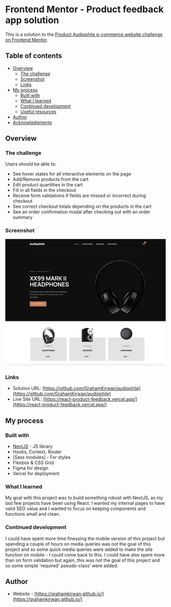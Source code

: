 # Frontend Mentor - Product feedback app solution

This is a solution to the [Product Audiophile e-commerce website challenge on Frontend Mentor](hhttps://www.frontendmentor.io/challenges/audiophile-ecommerce-website-C8cuSd_wx).

## Table of contents

- [Overview](#overview)
  - [The challenge](#the-challenge)
  - [Screenshot](#screenshot)
  - [Links](#links)
- [My process](#my-process)
  - [Built with](#built-with)
  - [What I learned](#what-i-learned)
  - [Continued development](#continued-development)
  - [Useful resources](#useful-resources)
- [Author](#author)
- [Acknowledgments](#acknowledgments)


## Overview

### The challenge

Users should be able to:

- See hover states for all interactive elements on the page
- Add/Remove products from the cart
- Edit product quantities in the cart
- Fill in all fields in the checkout
- Receive form validations if fields are missed or incorrect during checkout
- See correct checkout totals depending on the products in the cart
- See an order confirmation modal after checking out with an order summary

### Screenshot

![](./preview.png)

### Links

- Solution URL: [https://github.com/GrahamKirwan/audiophile](https://github.com/GrahamKirwan/audiophile)
- Live Site URL: [https://react-product-feedback.vercel.app/](https://react-product-feedback.vercel.app/)

## My process

### Built with

- [NextJS](https://nextjs.org/) - JS library
- Hooks, Context, Router
- [Sass modules] - For styles
- Flexbox & CSS Grid
- Figma for design
- Vercel for deployment


### What I learned

My goal with this project was to build something robust with NextJS, as my last few projects have been using React. I wanted my internal pages to have valid SEO value and I wanted to focus on keeping components and functions small and clean.


### Continued development

I could have spent more time finessing the mobile version of this project but spending a couple of hours on media queries was not the goal of this project and so some quick media queries were added to make the site function on mobile - I could come back to this.
I could have also spent more than on form validation but again, this was not the goal of this project and so some simple 'required' pseudo-class' were added.


## Author

- Website - [https://grahamkirwan.github.io/](https://grahamkirwan.github.io/)
